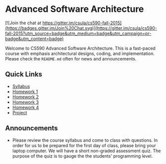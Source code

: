 # Advanced Software Architecture

[![Join the chat at https://gitter.im/csula/cs590-fall-2015](https://badges.gitter.im/Join%20Chat.svg)](https://gitter.im/csula/cs590-fall-2015?utm_source=badge&utm_medium=badge&utm_campaign=pr-badge&utm_content=badge)

Welcome to CS590 Advanced Software Architecture. This is a fast-paced course with emphasis architectural designs, coding, and implementation.  Please check the `README.md` often for news and announcements.

## Quick Links

* [Syllabus](Syllabus.md)
* [Homework 1](documents/homeworks/homework1.md)
* [Homework 2](documents/homeworks/homework2.md)
* [Homework 3](documents/homeworks/homework3.md)
* [Homework 4](documents/homeworks/homework4.md)
* [Project](documents/final-project/project.md)

## Announcements

* Please review the course syllabus and come to class with questions.  In order for us to be prepared for the first day of class, please bring your laptop computer.  We will have a short non-graded assessment quiz.  The purpose of the quiz is to gauge the the students' programming level.
